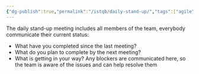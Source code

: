 ```yaml
---
{"dg-publish":true,"permalink":"/istqb/daily-stand-up/","tags":["agile","agile-tester","daily-standup","scrum","team"]}
---
```


The daily stand-up meeting includes all members of the team, everybody communicate their current status:
- What have you completed since the last meeting? 
- What do you plan to complete by the next meeting? 
- What is getting in your way?
Any blockers are communicated here, so the team is aware of the issues and can help resolve them